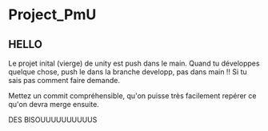 # Project_PmU

## HELLO

Le projet inital (vierge) de unity est push dans le main.
Quand tu développes quelque chose, push le dans la branche developp, pas dans main !!
Si tu sais pas comment faire demande.

Mettez un commit compréhensible, qu'on puisse très facilement repérer ce qu'on devra merge ensuite.

DES  BISOUUUUUUUUUUS
